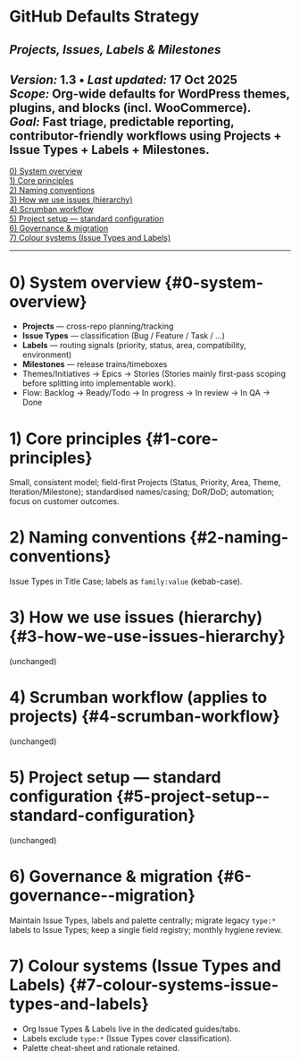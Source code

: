# **GitHub Defaults Strategy**
## *Projects, Issues, Labels & Milestones* 

***Version:*** 1.3 • ***Last updated:*** 17 Oct 2025  
***Scope:*** Org-wide defaults for WordPress themes, plugins, and blocks (incl. WooCommerce).  
***Goal:*** Fast triage, predictable reporting, contributor-friendly workflows using **Projects + Issue Types + Labels + Milestones**.  
---

[0) System overview](#0-system-overview)  
[1) Core principles](#1-core-principles)  
[2) Naming conventions](#2-naming-conventions)  
[3) How we use issues (hierarchy)](#3-how-we-use-issues-hierarchy)  
[4) Scrumban workflow](#4-scrumban-workflow)  
[5) Project setup — standard configuration](#5-project-setup--standard-configuration)  
[6) Governance & migration](#6-governance--migration)  
[7) Colour systems (Issue Types and Labels)](#7-colour-systems-issue-types-and-labels)

---

# **0) System overview** {#0-system-overview}
- **Projects** — cross-repo planning/tracking  
- **Issue Types** — classification (Bug / Feature / Task / …)  
- **Labels** — routing signals (priority, status, area, compatibility, environment)  
- **Milestones** — release trains/timeboxes  
- Themes/Initiatives → Epics → Stories (Stories mainly first-pass scoping before splitting into implementable work).  
- Flow: Backlog → Ready/Todo → In progress → In review → In QA → Done

# **1) Core principles** {#1-core-principles}
Small, consistent model; field-first Projects (Status, Priority, Area, Theme, Iteration/Milestone); standardised names/casing; DoR/DoD; automation; focus on customer outcomes.

# **2) Naming conventions** {#2-naming-conventions}
Issue Types in Title Case; labels as `family:value` (kebab-case).

# **3) How we use issues (hierarchy)** {#3-how-we-use-issues-hierarchy}
(unchanged)

# **4) Scrumban workflow (applies to projects)** {#4-scrumban-workflow}
(unchanged)

# **5) Project setup — standard configuration** {#5-project-setup--standard-configuration}
(unchanged)

# **6) Governance & migration** {#6-governance--migration}
Maintain Issue Types, labels and palette centrally; migrate legacy `type:*` labels to Issue Types; keep a single field registry; monthly hygiene review.

# **7) Colour systems (Issue Types and Labels)** {#7-colour-systems-issue-types-and-labels}
- Org Issue Types & Labels live in the dedicated guides/tabs.  
- Labels exclude `type:*` (Issue Types cover classification).  
- Palette cheat-sheet and rationale retained.
